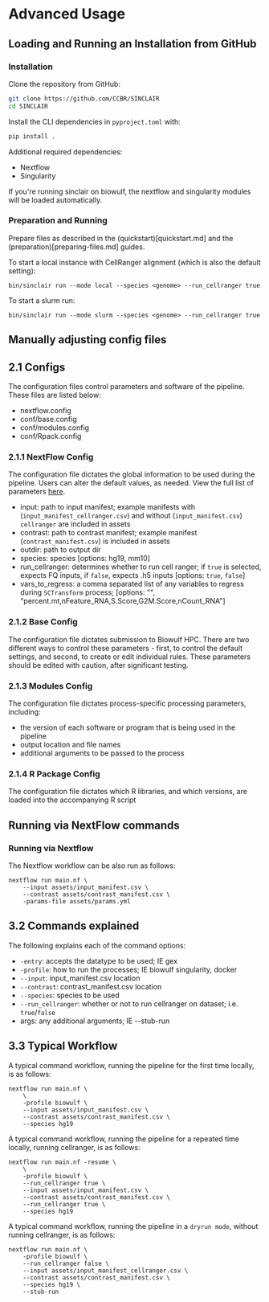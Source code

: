 # Advanced Usage

## Loading and Running an Installation from GitHub

### Installation

Clone the repository from GitHub:

```sh
git clone https://github.com/CCBR/SINCLAIR
cd SINCLAIR
```

Install the CLI dependencies in `pyproject.toml` with:

```sh
pip install .
```

Additional required dependencies:

- Nextflow
- Singularity

If you're running sinclair on biowulf, the nextflow and singularity modules will be loaded automatically.

### Preparation and Running

Prepare files as described in the (quickstart)[quickstart.md] and the (preparation)[preparing-files.md] guides.

To start a local instance with CellRanger alignment (which is also the default setting):

```
bin/sinclair run --mode local --species <genome> --run_cellranger true
```

To start a slurm run:

```
bin/sinclair run --mode slurm --species <genome> --run_cellranger true
```

## Manually adjusting config files

## 2.1 Configs

The configuration files control parameters and software of the pipeline. These files are listed below:

- nextflow.config
- conf/base.config
- conf/modules.config
- conf/Rpack.config

### 2.1.1 NextFlow Config

The configuration file dictates the global information to be used during the pipeline. Users can alter the default values, as needed. View the full list of parameters [here](../params.md).

- input: path to input manifest; example manifests with (`input_manifest_cellranger.csv`) and without (`input_manifest.csv`) `cellranger` are included in assets
- contrast: path to contrast manifest; example manifest (`contrast_manifest.csv`) is included in assets
- outdir: path to output dir
- species: species [options: hg19, mm10]
- run_cellranger: determines whether to run cell ranger; if `true` is selected, expects FQ inputs, if `false`, expects .h5 inputs [options: `true`, `false`]
- vars_to_regress: a comma separated list of any variables to regress during `SCTransform` process; [options: "", "percent.mt,nFeature_RNA,S.Score,G2M.Score,nCount_RNA"]

### 2.1.2 Base Config

The configuration file dictates submission to Biowulf HPC. There are two different ways to control these parameters - first, to control the default settings, and second, to create or edit individual rules. These parameters should be edited with caution, after significant testing.

### 2.1.3 Modules Config

The configuration file dictates process-specific processing parameters, including:

- the version of each software or program that is being used in the pipeline
- output location and file names
- additional arguments to be passed to the process

### 2.1.4 R Package Config

The configuration file dictates which R libraries, and which versions, are loaded into the accompanying R script

## Running via NextFlow commands

### Running via Nextflow

The Nextflow workflow can be also run as follows:

```
nextflow run main.nf \
    --input assets/input_manifest.csv \
    --contrast assets/contrast_manifest.csv \
    -params-file assets/params.yml
```

## 3.2 Commands explained

The following explains each of the command options:

- `-entry`: accepts the datatype to be used; IE gex
- `-profile`: how to run the processes; IE biowulf singularity, docker
- `--input`: input_manifest.csv location
- `--contrast`: contrast_manifest.csv location
- `--species`: species to be used
- `--run_cellranger`: whether or not to run cellranger on dataset; i.e. `true`/`false`
- args: any additional arguments; IE --stub-run

## 3.3 Typical Workflow

A typical command workflow, running the pipeline for the first time locally, is as follows:

```
nextflow run main.nf \
    \
    -profile biowulf \
    --input assets/input_manifest.csv \
    --contrast assets/contrast_manifest.csv \
    --species hg19
```

A typical command workflow, running the pipeline for a repeated time locally, running cellranger, is as follows:

```
nextflow run main.nf -resume \
    \
    -profile biowulf \
    --run_cellranger true \
    --input assets/input_manifest.csv \
    --contrast assets/contrast_manifest.csv \
    --run_cellranger true \
    --species hg19
```

A typical command workflow, running the pipeline in a `dryrun mode`, without running cellranger, is as follows:

```
nextflow run main.nf \
    -profile biowulf \
    --run_cellranger false \
    --input assets/input_manifest_cellranger.csv \
    --contrast assets/contrast_manifest.csv \
    --species hg19 \
    --stub-run
```
